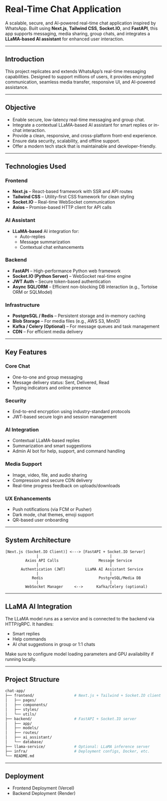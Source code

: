 # Real-Time Chat Application

A scalable, secure, and AI-powered real-time chat application inspired by WhatsApp. Built using **Next.js**, **Tailwind CSS**, **Socket.IO**, and **FastAPI**, this app supports messaging, media sharing, group chats, and integrates a **LLaMA-based AI assistant** for enhanced user interaction.

---

## Introduction

This project replicates and extends WhatsApp’s real-time messaging capabilities. Designed to support millions of users, it provides encrypted communication, seamless media transfer, responsive UI, and AI-powered assistance.

---

## Objective

- Enable secure, low-latency real-time messaging and group chat.
- Integrate a contextual LLaMA-based AI assistant for smart replies or in-chat interaction.
- Provide a clean, responsive, and cross-platform front-end experience.
- Ensure data security, scalability, and offline support.
- Offer a modern tech stack that is maintainable and developer-friendly.

---

## Technologies Used

### Frontend
- **Next.js** – React-based framework with SSR and API routes
- **Tailwind CSS** – Utility-first CSS framework for clean styling
- **Socket.IO** – Real-time WebSocket communication
- **Axios** – Promise-based HTTP client for API calls

### AI Assistant
- **LLaMA-based** AI integration for:
  - Auto-replies
  - Message summarization
  - Contextual chat enhancements

### Backend
- **FastAPI** – High-performance Python web framework
- **Socket.IO (Python Server)** – WebSocket real-time engine
- **JWT Auth** – Secure token-based authentication
- **Async SQL/ORM** – Efficient non-blocking DB interaction (e.g., Tortoise ORM or SQLModel)

### Infrastructure
- **PostgreSQL / Redis** – Persistent storage and in-memory caching
- **Blob Storage** – For media files (e.g., AWS S3, MinIO)
- **Kafka / Celery (Optional)** – For message queues and task management
- **CDN** – For efficient media delivery

---

## Key Features

### Core Chat
- One-to-one and group messaging
- Message delivery status: Sent, Delivered, Read
- Typing indicators and online presence

### Security
- End-to-end encryption using industry-standard protocols
- JWT-based secure login and session management

### AI Integration
- Contextual LLaMA-based replies
- Summarization and smart suggestions
- Admin AI bot for help, support, and command handling

### Media Support
- Image, video, file, and audio sharing
- Compression and secure CDN delivery
- Real-time progress feedback on uploads/downloads

### UX Enhancements
- Push notifications (via FCM or Pusher)
- Dark mode, chat themes, emoji support
- QR-based user onboarding

---

## System Architecture

```
[Next.js (Socket.IO Client)] <---> [FastAPI + Socket.IO Server]
              |                                |
         Axios API Calls                  Message Service
              |                                |
       Authentication (JWT)         LLaMA AI Assistant Service
              |                                |
            Redis                         PostgreSQL/Media DB
              |                                |
         WebSocket Manager     <-->      Kafka/Celery (optional)
```

---

## LLaMA AI Integration

The LLaMA model runs as a service and is connected to the backend via HTTP/gRPC. It handles:
- Smart replies
- Help commands
- AI chat suggestions in group or 1:1 chats

Make sure to configure model loading parameters and GPU availability if running locally.

---

## Project Structure

```bash
chat-app/
├── frontend/                  # Next.js + Tailwind + Socket.IO client
│   ├── pages/
│   ├── components/
│   ├── styles/
│   └── utils/
├── backend/                   # FastAPI + Socket.IO server
│   ├── app/
│   ├── models/
│   ├── routes/
│   ├── ai_assistant/
│   └── database/
├── llama-service/             # Optional: LLaMA inference server
├── infra/                     # Deployment configs, Docker, etc.
└── README.md
```

---

## Deployment

- Frontend Deployment (Vercel)
- Backend Deployment (Render)
